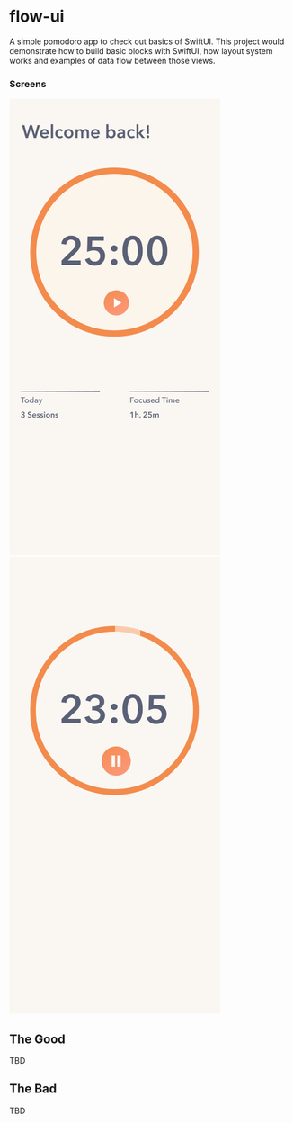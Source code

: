 # flow-ui
A simple pomodoro app to check out basics of SwiftUI. This project would demonstrate how to build basic blocks with SwiftUI, how layout system works and examples of data flow between those views. 

### Screens
![](https://github.com/alpkeser/flow-ui/blob/master/start.png "Counter ready")
![](https://github.com/alpkeser/flow-ui/blob/master/paused.png "Counter running")


## The Good
TBD

## The Bad
TBD
